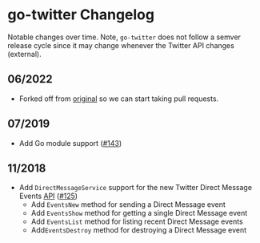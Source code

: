 # go-twitter Changelog

Notable changes over time. Note, `go-twitter` does not follow a semver release cycle since it may change whenever the Twitter API changes (external).

## 06/2022

* Forked off from [original](https://github.com/automatis-io/go-twitter) so we
can start taking pull requests.

## 07/2019

* Add Go module support ([#143](https://github.com/automatis-io/go-twitter/pull/143))

## 11/2018

* Add `DirectMessageService` support for the new Twitter Direct Message
  Events [API](https://developer.twitter.com/en/docs/direct-messages/api-features) ([#125](https://github.com/automatis-io/go-twitter/pull/125))
  * Add `EventsNew` method for sending a Direct Message event
  * Add `EventsShow` method for getting a single Direct Message event
  * Add `EventsList` method for listing recent Direct Message events
  * Add`EventsDestroy` method for destroying a Direct Message event

